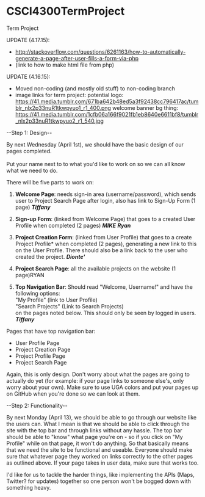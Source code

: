 # CSCI4300TermProject
Term Project

UPDATE (4.17.15):
- http://stackoverflow.com/questions/6261163/how-to-automatically-generate-a-page-after-user-fills-a-form-via-php
- (link to how to make html file from php)

UPDATE (4.16.15):
- Moved non-coding (and mostly old stuff) to non-coding branch
- image links for term project:
    potential logo: https://41.media.tumblr.com/671ba642b48ed5a3f92438cc796417ac/tumblr_nlx2p33nuR1tkwpyuo1_r1_400.png
    welcome banner bg thing: https://41.media.tumblr.com/1cfb06a166f9021fb1eb8640e6611bf8/tumblr_nlx2p33nuR1tkwpyuo2_r1_540.jpg

--Step 1: Design--

By next Wednesday (April 1st), we should have the basic design of our pages completed.
<br>
<br>Put your name next to to what you'd like to work on so we can all know what we need to do.

There will be five parts to work on:

1. <b>Welcome Page</b>: needs sign-in area (username/password), which sends user to Project Search Page after login, also has link to Sign-Up Form (1 page) <b><i>Tiffany</i></b>

2. <b>Sign-up Form</b>: (linked from Welcome Page) that goes to a created User Profile when completed (2 pages) <b><i>MIKE</i></b> <b><i>Ryan</i></b>

3. <b>Project Creation Form</b>: (linked from User Profile) that goes to a create Project Profile* when completed (2 pages), generating a new link to this on the User Profile. There should also be a link back to the user who created the project. <b><i>Dionte'</i></b>

4. <b>Project Search Page</b>: all the available projects on the website (1 page)RYAN

5. <b>Top Navigation Bar</b>: Should read "Welcome, Username!" and have the following options: 
<br>"My Profile" (link to User Profile)
<br>"Search Projects" (Link to Search Projects) 
<br>on the pages noted below. This should only be seen by logged in users. <b><i>Tiffany</i></b>

Pages that have top navigation bar:
<ul>
<li>User Profile Page
<li>Project Creation Page
<li>Project Profile Page
<li>Project Search Page
</ul>

Again, this is only design. Don't worry about what the pages are going to actually do yet (for example: if your page links to someone else's, only worry about your own). Make sure to use UGA colors and put your pages up on GitHub when you're done so we can look at them.

--Step 2: Functionality--

By next Monday (April 13), we should be able to go through our website like the users can. What I mean is that we should be able to click through the site with the top bar and through links without any hassle. The top bar should be able to "know" what page you're on - so if you click on "My Profile" while on that page, it won't do anything.
So that basically means that we need the site to be functional and useable.
Everyone should make sure that whatever page they worked on links correctly to the other pages as outlined above. If your page takes in user data, make sure that works too.

I'd like for us to tackle the harder things, like implementing the APIs (Maps, Twitter? for updates) together so one person won't be bogged down with something heavy.

